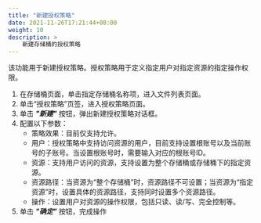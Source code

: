 ```yaml
---
title: "新建授权策略"
date: 2021-11-26T17:21:44+08:00
weight: 10
description: >
    新建存储桶的授权策略
---
```


该功能用于新建授权策略。授权策略用于定义指定用户对指定资源的指定操作权限。

1. 在存储桶页面，单击指定存储桶名称项，进入文件列表页面。
2. 单击“授权策略”页签，进入授权策略页面。
3. 单击 **_"新建"_** 按钮，弹出新建授权策略对话框。
4. 配置以下参数：
    - 策略效果：目前仅支持允许。
    - 用户：授权策略中支持访问资源的用户，目前支持设置根账号以及当前账号的子账号。当设置根账号时，需要输入对应的根账号ID。
    - 资源：支持用户访问的资源，支持设置为整个存储桶或存储桶下的指定资源。
    - 资源路径：当资源为“整个存储桶”时，资源路径不可设置；当资源为“指定资源”时，设置具体的资源路径，支持同时设置多个资源路径。
    - 操作：设置用户对资源的操作权限，包括只读、读/写、完全控制等。
5. 单击 **_"确定"_** 按钮，完成操作
